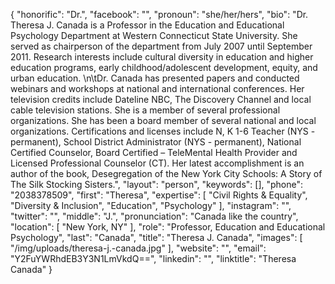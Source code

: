{
  "honorific": "Dr.",
  "facebook": "",
  "pronoun": "she/her/hers",
  "bio": "Dr. Theresa J. Canada is a Professor in the Education and Educational Psychology Department at Western Connecticut State University. She served as chairperson of the department from July 2007 until September 2011. Research interests include cultural diversity in education and higher education programs, early childhood/adolescent development, equity, and urban education. \n\tDr. Canada has presented papers and conducted webinars and workshops at national and international conferences. Her television credits include Dateline NBC, The Discovery Channel and local cable television stations. She is a member of several professional organizations. She has been a board member of several national and local organizations. Certifications and licenses include N, K 1-6 Teacher (NYS - permanent), School District Administrator (NYS - permanent), National Certified Counselor, Board Certified – TeleMental Health Provider and Licensed Professional Counselor (CT). Her latest accomplishment is an author of the book, Desegregation of the New York City Schools: A Story of The Silk Stocking Sisters.",
  "layout": "person",
  "keywords": [],
  "phone": "2038378509",
  "first": "Theresa",
  "expertise": [
    "Civil Rights & Equality",
    "Diversity & Inclusion",
    "Education",
    "Psychology"
  ],
  "instagram": "",
  "twitter": "",
  "middle": "J.",
  "pronunciation": "Canada like the country",
  "location": [
    "New York, NY"
  ],
  "role": "Professor, Education and Educational Psychology",
  "last": "Canada",
  "title": "Theresa J. Canada",
  "images": [
    "/img/uploads/theresa-j.-canada.jpg"
  ],
  "website": "",
  "email": "Y2FuYWRhdEB3Y3N1LmVkdQ==",
  "linkedin": "",
  "linktitle": "Theresa Canada"
}